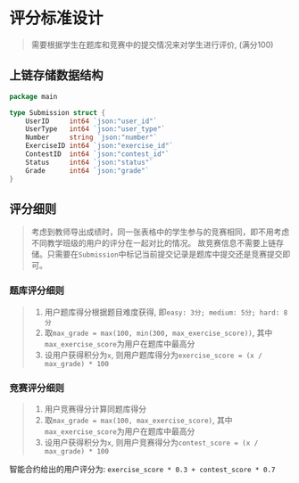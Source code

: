 # 评分标准设计
> 需要根据学生在题库和竞赛中的提交情况来对学生进行评价, (满分100)

## 上链存储数据结构
```go
package main

type Submission struct {
	UserID     int64 `json:"user_id"`
	UserType   int64 `json:"user_type"`
	Number     string `json:"number"`
	ExerciseID int64 `json:"exercise_id"`
	ContestID  int64 `json:"contest_id"`
	Status     int64 `json:"status"`
	Grade      int64 `json:"grade"`
}
```

## 评分细则
> 考虑到教师导出成绩时，同一张表格中的学生参与的竞赛相同，即不用考虑不同教学班级的用户的评分在一起对比的情况。
> 故竞赛信息不需要上链存储。只需要在`Submission`中标记当前提交记录是题库中提交还是竞赛提交即可。

### 题库评分细则
> 1. 用户题库得分根据题目难度获得, 即`easy: 3分; medium: 5分; hard: 8分`
> 2. 取`max_grade = max(100, min(300, max_exercise_score))`, 其中`max_exercise_score`为用户在题库中最高分
> 3. 设用户获得积分为`x`, 则用户题库得分为`exercise_score = (x / max_grade) * 100`

### 竞赛评分细则
> 1. 用户竞赛得分计算同题库得分
> 2. 取`max_grade = max(100, max_exercise_score)`, 其中`max_exercise_score`为用户在题库中最高分
> 3. 设用户获得积分为`x`, 则用户竞赛得分为`contest_score = (x / max_grade) * 100`

智能合约给出的用户评分为: `exercise_score * 0.3 + contest_score * 0.7`